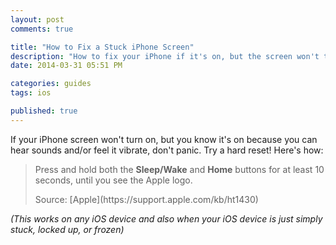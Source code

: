 ```yaml
---
layout: post
comments: true

title: "How to Fix a Stuck iPhone Screen"
description: "How to fix your iPhone if it's on, but the screen won't turn on."
date: 2014-03-31 05:51 PM

categories: guides
tags: ios

published: true
---
```


If your iPhone screen won't turn on, but you know it's on because you can hear sounds and/or feel it vibrate, don't panic. Try a hard reset! Here's how:

> Press and hold both the **Sleep/Wake** and **Home** buttons for at least 10 seconds, until you see the Apple logo.
> <footer>Source: [Apple](https://support.apple.com/kb/ht1430)</footer>

_(This works on any iOS device and also when your iOS device is just simply stuck, locked up, or frozen)_